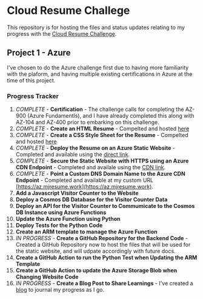 # Cloud Resume Challege

This repository is for hosting the files and status updates relating to my progress with the [Cloud Resume Challenge](https://cloudresumechallenge.dev/).

## Project 1 - Azure
I've chosen to do the Azure challenge first due to having more familiarity with the plaform, and having multiple existing certifications in Azure at the time of this project.

### Progress Tracker
1. *COMPLETE* - **Certification** - The challenge calls for completing the AZ-900 (Azure Fundamentls), and I have already completed this along with AZ-104 and AZ-400 prior to embarking on this challenge.
2. *COMPLETE* - **Create an HTML Resume** - Compelted and hosted [here](https://github.com/marcusjacobson/cloud-resume-challenge)
3. *COMPLETE* - **Create a CSS Style Sheet for the Resume** - Compelted and hosted [here](https://github.com/marcusjacobson/cloud-resume-challenge)
4. *COMPLETE* - **Deploy the Resume on an Azure Static Website** - Completed and available using the [direct link](https://cloudresumechallengemj.blob.core.windows.net/$web/cloud_resume.html).
5. *COMPLETE* - **Secure the Static Website with HTTPS using an Azure CDN Endpoint** - Completed and availale using the [CDN link](https://mjcloudresumeep2.azureedge.net).
6. *COMPLETE* - **Point a Custom DNS Domain Name to the Azure CDN Endpoint** - Completed and available at my custom URL [https://az.mjresume.work](https://az.mjresume.work).
7. **Add a Javascript Visitor Counter to the Website**
8. **Deploy a Cosmos DB Database for the Visitor Counter Data**
9. **Deploy an API for the Visitor Counter to Commumicate to the Cosmos DB Instance using Azure Functions**
10. **Update the Azure Function using Python**
11. **Deploy Tests for the Python Code**
12. **Create an ARM template to manage the Azure Function**
13. *IN PROGRESS* - **Create a GitHub Repository for the Backend Code** - Created a GitHub Repository now to host the files that will be used for the static website, and will udpate accordingly with future docs.
14. **Create a GitHub Action to run the Python Test when Updating the ARM Template**
15. **Create a GitHub Action to update the Azure Storage Blob when Changing Website Code**
16. *IN PROGRESS* - **Create a Blog Post to Share Learnings** - I've created a [blog](https://marcusjacobson.hashnode.dev/) to journal my progress as I go.
